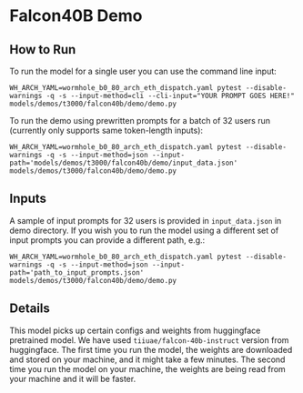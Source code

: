 # Falcon40B Demo

## How to Run

To run the model for a single user you can use the command line input:

`WH_ARCH_YAML=wormhole_b0_80_arch_eth_dispatch.yaml pytest --disable-warnings -q -s --input-method=cli --cli-input="YOUR PROMPT GOES HERE!"  models/demos/t3000/falcon40b/demo/demo.py`

To run the demo using prewritten prompts for a batch of 32 users run (currently only supports same token-length inputs):

`WH_ARCH_YAML=wormhole_b0_80_arch_eth_dispatch.yaml pytest --disable-warnings -q -s --input-method=json --input-path='models/demos/t3000/falcon40b/demo/input_data.json' models/demos/t3000/falcon40b/demo/demo.py`

## Inputs

A sample of input prompts for 32 users is provided in `input_data.json` in demo directory. If you wish you to run the model using a different set of input prompts you can provide a different path, e.g.:

`WH_ARCH_YAML=wormhole_b0_80_arch_eth_dispatch.yaml pytest --disable-warnings -q -s --input-method=json --input-path='path_to_input_prompts.json' models/demos/t3000/falcon40b/demo/demo.py`

## Details

This model picks up certain configs and weights from huggingface pretrained model. We have used `tiiuae/falcon-40b-instruct` version from huggingface. The first time you run the model, the weights are downloaded and stored on your machine, and it might take a few minutes. The second time you run the model on your machine, the weights are being read from your machine and it will be faster.
